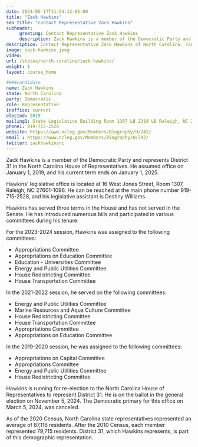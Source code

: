 ```yaml
---
date: 2024-05-17T11:54:12-05:00
title: "Zack Hawkins"
seo_title: "contact Representative Zack Hawkins"
subheader:
     greeting: Contact Representative Zack Hawkins
     description: Zack Hawkins is a member of the Democratic Party and represents District 31 in the North Carolina House of Representatives. He assumed office on January 1, 2019, and his current term ends on January 1, 2025. 
description: Contact Representative Zack Hawkins of North Carolina. Contact information for Zack Hawkins includes email address, phone number, and mailing address.
image: zack-hawkins.jpeg
video:
url: /states/north-carolina/zack-hawkins/
weight: 1
layout: course_home

####candidate
name: Zack Hawkins
state: North Carolina
party: Democratic
role: Representative
inoffice: current
elected: 2019
mailing1: State Legislative Building Room 1307 LB 2319 LB Raleigh, NC 27601-1096
phone1: 919-715-2528
website: https://www.ncleg.gov/Members/Biography/H/742/
email : https://www.ncleg.gov/Members/Biography/H/742/
twitter: zackhawkinsnc
---
```

Zack Hawkins is a member of the Democratic Party and represents District 31 in the North Carolina House of Representatives. He assumed office on January 1, 2019, and his current term ends on January 1, 2025. 

Hawkins' legislative office is located at 16 West Jones Street, Room 1307, Raleigh, NC 27601-1096. He can be reached at the main phone number 919-715-2528, and his legislative assistant is Destiny Williams. 

Hawkins has served three terms in the House and has not served in the Senate. He has introduced numerous bills and participated in various committees during his tenure. 

For the 2023-2024 session, Hawkins was assigned to the following committees: 
- Appropriations Committee 
- Appropriations on Education Committee 
- Education - Universities Committee 
- Energy and Public Utilities Committee 
- House Redistricting Committee 
- House Transportation Committee 

In the 2021-2022 session, he served on the following committees: 
- Energy and Public Utilities Committee 
- Marine Resources and Aqua Culture Committee 
- House Redistricting Committee 
- House Transportation Committee 
- Appropriations Committee 
- Appropriations on Education Committee 

In the 2019-2020 session, he was assigned to the following committees: 
- Appropriations on Capital Committee 
- Appropriations Committee 
- Energy and Public Utilities Committee 
- House Redistricting Committee 

Hawkins is running for re-election to the North Carolina House of Representatives to represent District 31. He is on the ballot in the general election on November 5, 2024. The Democratic primary for this office on March 5, 2024, was canceled. 

As of the 2020 Census, North Carolina state representatives represented an average of 87,116 residents. After the 2010 Census, each member represented 79,715 residents. District 31, which Hawkins represents, is part of this demographic representation.

